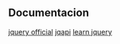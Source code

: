 ## Documentacion
[jquery official](https://api.jquery.com/)
[jqapi](http://jqapi.com/)
[learn jquery](https://learn.jquery.com/)
